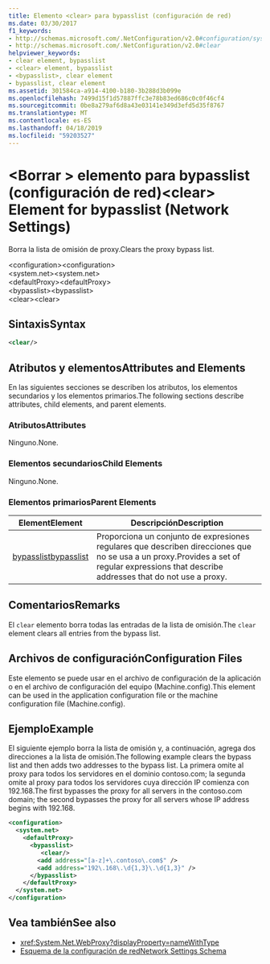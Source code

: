 ```yaml
---
title: Elemento <clear> para bypasslist (configuración de red)
ms.date: 03/30/2017
f1_keywords:
- http://schemas.microsoft.com/.NetConfiguration/v2.0#configuration/system.net/defaultProxy/bypasslist/clear
- http://schemas.microsoft.com/.NetConfiguration/v2.0#clear
helpviewer_keywords:
- clear element, bypasslist
- <clear> element, bypasslist
- <bypasslist>, clear element
- bypasslist, clear element
ms.assetid: 301584ca-a914-4100-b180-3b288d3b099e
ms.openlocfilehash: 7499d15f1d57887ffc3e78b83ed686c0c0f46cf4
ms.sourcegitcommit: 0be8a279af6d8a43e03141e349d3efd5d35f8767
ms.translationtype: MT
ms.contentlocale: es-ES
ms.lasthandoff: 04/18/2019
ms.locfileid: "59203527"
---
```

# <a name="clear-element-for-bypasslist-network-settings"></a><span data-ttu-id="fa365-102">\<Borrar > elemento para bypasslist (configuración de red)</span><span class="sxs-lookup"><span data-stu-id="fa365-102">\<clear> Element for bypasslist (Network Settings)</span></span>
<span data-ttu-id="fa365-103">Borra la lista de omisión de proxy.</span><span class="sxs-lookup"><span data-stu-id="fa365-103">Clears the proxy bypass list.</span></span>  
  
 <span data-ttu-id="fa365-104">\<configuration></span><span class="sxs-lookup"><span data-stu-id="fa365-104">\<configuration></span></span>  
<span data-ttu-id="fa365-105">\<system.net></span><span class="sxs-lookup"><span data-stu-id="fa365-105">\<system.net></span></span>  
<span data-ttu-id="fa365-106">\<defaultProxy></span><span class="sxs-lookup"><span data-stu-id="fa365-106">\<defaultProxy></span></span>  
<span data-ttu-id="fa365-107">\<bypasslist></span><span class="sxs-lookup"><span data-stu-id="fa365-107">\<bypasslist></span></span>  
<span data-ttu-id="fa365-108">\<clear></span><span class="sxs-lookup"><span data-stu-id="fa365-108">\<clear></span></span>  
  
## <a name="syntax"></a><span data-ttu-id="fa365-109">Sintaxis</span><span class="sxs-lookup"><span data-stu-id="fa365-109">Syntax</span></span>  
  
```xml  
<clear/>  
```  
  
## <a name="attributes-and-elements"></a><span data-ttu-id="fa365-110">Atributos y elementos</span><span class="sxs-lookup"><span data-stu-id="fa365-110">Attributes and Elements</span></span>  
 <span data-ttu-id="fa365-111">En las siguientes secciones se describen los atributos, los elementos secundarios y los elementos primarios.</span><span class="sxs-lookup"><span data-stu-id="fa365-111">The following sections describe attributes, child elements, and parent elements.</span></span>  
  
### <a name="attributes"></a><span data-ttu-id="fa365-112">Atributos</span><span class="sxs-lookup"><span data-stu-id="fa365-112">Attributes</span></span>  
 <span data-ttu-id="fa365-113">Ninguno.</span><span class="sxs-lookup"><span data-stu-id="fa365-113">None.</span></span>  
  
### <a name="child-elements"></a><span data-ttu-id="fa365-114">Elementos secundarios</span><span class="sxs-lookup"><span data-stu-id="fa365-114">Child Elements</span></span>  
 <span data-ttu-id="fa365-115">Ninguno.</span><span class="sxs-lookup"><span data-stu-id="fa365-115">None.</span></span>  
  
### <a name="parent-elements"></a><span data-ttu-id="fa365-116">Elementos primarios</span><span class="sxs-lookup"><span data-stu-id="fa365-116">Parent Elements</span></span>  
  
|<span data-ttu-id="fa365-117">**Element**</span><span class="sxs-lookup"><span data-stu-id="fa365-117">**Element**</span></span>|<span data-ttu-id="fa365-118">**Descripción**</span><span class="sxs-lookup"><span data-stu-id="fa365-118">**Description**</span></span>|  
|-----------------|---------------------|  
|[<span data-ttu-id="fa365-119">bypasslist</span><span class="sxs-lookup"><span data-stu-id="fa365-119">bypasslist</span></span>](../../../../../docs/framework/configure-apps/file-schema/network/bypasslist-element-network-settings.md)|<span data-ttu-id="fa365-120">Proporciona un conjunto de expresiones regulares que describen direcciones que no se usa a un proxy.</span><span class="sxs-lookup"><span data-stu-id="fa365-120">Provides a set of regular expressions that describe addresses that do not use a proxy.</span></span>|  
  
## <a name="remarks"></a><span data-ttu-id="fa365-121">Comentarios</span><span class="sxs-lookup"><span data-stu-id="fa365-121">Remarks</span></span>  
 <span data-ttu-id="fa365-122">El `clear` elemento borra todas las entradas de la lista de omisión.</span><span class="sxs-lookup"><span data-stu-id="fa365-122">The `clear` element clears all entries from the bypass list.</span></span>  
  
## <a name="configuration-files"></a><span data-ttu-id="fa365-123">Archivos de configuración</span><span class="sxs-lookup"><span data-stu-id="fa365-123">Configuration Files</span></span>  
 <span data-ttu-id="fa365-124">Este elemento se puede usar en el archivo de configuración de la aplicación o en el archivo de configuración del equipo (Machine.config).</span><span class="sxs-lookup"><span data-stu-id="fa365-124">This element can be used in the application configuration file or the machine configuration file (Machine.config).</span></span>  
  
## <a name="example"></a><span data-ttu-id="fa365-125">Ejemplo</span><span class="sxs-lookup"><span data-stu-id="fa365-125">Example</span></span>  
 <span data-ttu-id="fa365-126">El siguiente ejemplo borra la lista de omisión y, a continuación, agrega dos direcciones a la lista de omisión.</span><span class="sxs-lookup"><span data-stu-id="fa365-126">The following example clears the bypass list and then adds two addresses to the bypass list.</span></span> <span data-ttu-id="fa365-127">La primera omite al proxy para todos los servidores en el dominio contoso.com; la segunda omite al proxy para todos los servidores cuya dirección IP comienza con 192.168.</span><span class="sxs-lookup"><span data-stu-id="fa365-127">The first bypasses the proxy for all servers in the contoso.com domain; the second bypasses the proxy for all servers whose IP address begins with 192.168.</span></span>  
  
```xml  
<configuration>  
  <system.net>  
    <defaultProxy>  
      <bypasslist>  
         <clear/>  
        <add address="[a-z]+\.contoso\.com$" />  
        <add address="192\.168\.\d{1,3}\.\d{1,3}" />  
      </bypasslist>  
    </defaultProxy>  
  </system.net>  
</configuration>   
```  
  
## <a name="see-also"></a><span data-ttu-id="fa365-128">Vea también</span><span class="sxs-lookup"><span data-stu-id="fa365-128">See also</span></span>

- <xref:System.Net.WebProxy?displayProperty=nameWithType>
- [<span data-ttu-id="fa365-129">Esquema de la configuración de red</span><span class="sxs-lookup"><span data-stu-id="fa365-129">Network Settings Schema</span></span>](../../../../../docs/framework/configure-apps/file-schema/network/index.md)
